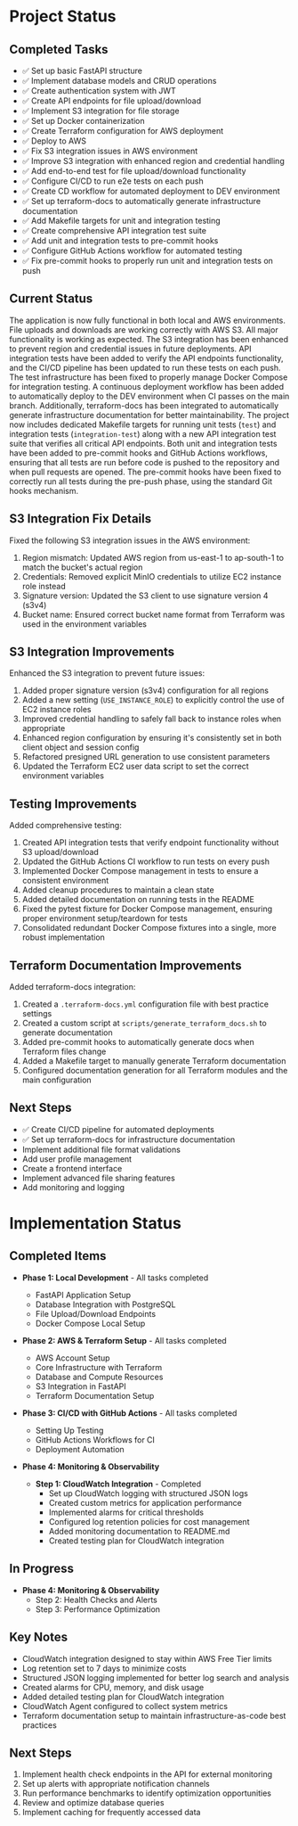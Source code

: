 # Project Status

## Completed Tasks
- ✅ Set up basic FastAPI structure
- ✅ Implement database models and CRUD operations
- ✅ Create authentication system with JWT
- ✅ Create API endpoints for file upload/download
- ✅ Implement S3 integration for file storage
- ✅ Set up Docker containerization
- ✅ Create Terraform configuration for AWS deployment
- ✅ Deploy to AWS
- ✅ Fix S3 integration issues in AWS environment
- ✅ Improve S3 integration with enhanced region and credential handling
- ✅ Add end-to-end test for file upload/download functionality
- ✅ Configure CI/CD to run e2e tests on each push
- ✅ Create CD workflow for automated deployment to DEV environment
- ✅ Set up terraform-docs to automatically generate infrastructure documentation
- ✅ Add Makefile targets for unit and integration testing
- ✅ Create comprehensive API integration test suite
- ✅ Add unit and integration tests to pre-commit hooks
- ✅ Configure GitHub Actions workflow for automated testing
- ✅ Fix pre-commit hooks to properly run unit and integration tests on push

## Current Status
The application is now fully functional in both local and AWS environments. File uploads and downloads are working correctly with AWS S3. All major functionality is working as expected. The S3 integration has been enhanced to prevent region and credential issues in future deployments. API integration tests have been added to verify the API endpoints functionality, and the CI/CD pipeline has been updated to run these tests on each push. The test infrastructure has been fixed to properly manage Docker Compose for integration testing. A continuous deployment workflow has been added to automatically deploy to the DEV environment when CI passes on the main branch. Additionally, terraform-docs has been integrated to automatically generate infrastructure documentation for better maintainability. The project now includes dedicated Makefile targets for running unit tests (`test`) and integration tests (`integration-test`) along with a new API integration test suite that verifies all critical API endpoints. Both unit and integration tests have been added to pre-commit hooks and GitHub Actions workflows, ensuring that all tests are run before code is pushed to the repository and when pull requests are opened. The pre-commit hooks have been fixed to correctly run all tests during the pre-push phase, using the standard Git hooks mechanism.

## S3 Integration Fix Details
Fixed the following S3 integration issues in the AWS environment:
1. Region mismatch: Updated AWS region from us-east-1 to ap-south-1 to match the bucket's actual region
2. Credentials: Removed explicit MinIO credentials to utilize EC2 instance role instead
3. Signature version: Updated the S3 client to use signature version 4 (s3v4)
4. Bucket name: Ensured correct bucket name format from Terraform was used in the environment variables

## S3 Integration Improvements
Enhanced the S3 integration to prevent future issues:
1. Added proper signature version (s3v4) configuration for all regions
2. Added a new setting (`USE_INSTANCE_ROLE`) to explicitly control the use of EC2 instance roles
3. Improved credential handling to safely fall back to instance roles when appropriate
4. Enhanced region configuration by ensuring it's consistently set in both client object and session config
5. Refactored presigned URL generation to use consistent parameters
6. Updated the Terraform EC2 user data script to set the correct environment variables

## Testing Improvements
Added comprehensive testing:
1. Created API integration tests that verify endpoint functionality without S3 upload/download
2. Updated the GitHub Actions CI workflow to run tests on every push
3. Implemented Docker Compose management in tests to ensure a consistent environment
4. Added cleanup procedures to maintain a clean state
5. Added detailed documentation on running tests in the README
6. Fixed the pytest fixture for Docker Compose management, ensuring proper environment setup/teardown for tests
7. Consolidated redundant Docker Compose fixtures into a single, more robust implementation

## Terraform Documentation Improvements
Added terraform-docs integration:
1. Created a `.terraform-docs.yml` configuration file with best practice settings
2. Created a custom script at `scripts/generate_terraform_docs.sh` to generate documentation
3. Added pre-commit hooks to automatically generate docs when Terraform files change
4. Added a Makefile target to manually generate Terraform documentation
5. Configured documentation generation for all Terraform modules and the main configuration

## Next Steps
- ✅ Create CI/CD pipeline for automated deployments
- ✅ Set up terraform-docs for infrastructure documentation
- Implement additional file format validations
- Add user profile management
- Create a frontend interface
- Implement advanced file sharing features
- Add monitoring and logging

# Implementation Status

## Completed Items
- **Phase 1: Local Development** - All tasks completed
  - FastAPI Application Setup
  - Database Integration with PostgreSQL
  - File Upload/Download Endpoints
  - Docker Compose Local Setup

- **Phase 2: AWS & Terraform Setup** - All tasks completed
  - AWS Account Setup
  - Core Infrastructure with Terraform
  - Database and Compute Resources
  - S3 Integration in FastAPI
  - Terraform Documentation Setup

- **Phase 3: CI/CD with GitHub Actions** - All tasks completed
  - Setting Up Testing
  - GitHub Actions Workflows for CI
  - Deployment Automation

- **Phase 4: Monitoring & Observability**
  - **Step 1: CloudWatch Integration** - Completed
    - Set up CloudWatch logging with structured JSON logs
    - Created custom metrics for application performance
    - Implemented alarms for critical thresholds
    - Configured log retention policies for cost management
    - Added monitoring documentation to README.md
    - Created testing plan for CloudWatch integration

## In Progress
- **Phase 4: Monitoring & Observability**
  - Step 2: Health Checks and Alerts
  - Step 3: Performance Optimization

## Key Notes
- CloudWatch integration designed to stay within AWS Free Tier limits
- Log retention set to 7 days to minimize costs
- Structured JSON logging implemented for better log search and analysis
- Created alarms for CPU, memory, and disk usage
- Added detailed testing plan for CloudWatch integration
- CloudWatch Agent configured to collect system metrics
- Terraform documentation setup to maintain infrastructure-as-code best practices

## Next Steps
1. Implement health check endpoints in the API for external monitoring
2. Set up alerts with appropriate notification channels
3. Run performance benchmarks to identify optimization opportunities
4. Review and optimize database queries
5. Implement caching for frequently accessed data
